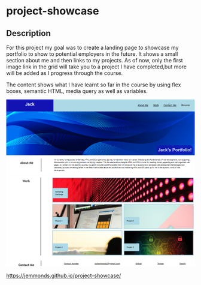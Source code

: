 # project-showcase

## Description ##

For this project my goal was to create a landing page to showcase my portfolio to show to potential employers in the future. It shows a small section about me and then links to my projects. As of now, only the first image link in the grid will take you to a project I have completed,but more will be added as I progress through the course. 

The content shows what I have learnt so far in the course by using flex boxes, semantic HTML, media query as well as variables. 


![Alt text](<navbar about me .png>)
![Alt text](<work grid .png>)


https://jemmonds.github.io/project-showcase/


